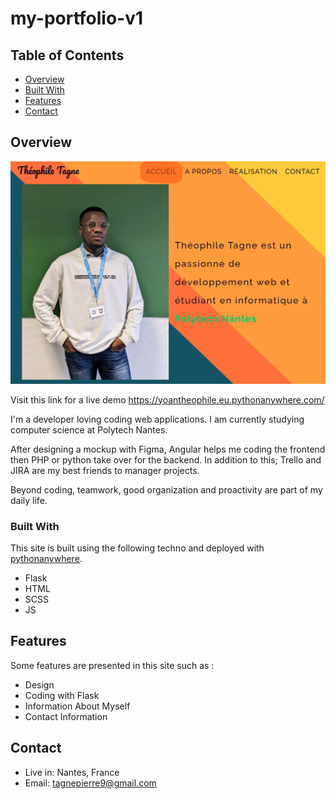 # my-portfolio-v1

## Table of Contents

- [Overview](#overview)
- [Built With](#built-with)
- [Features](#features)
- [Contact](#contact)

## Overview

![Live Project](static/images/live-project.png)

<!-- TODO: UPDATE LINK FOR LIVE DEMO -->
Visit this link for a live demo <https://yoantheophile.eu.pythonanywhere.com/>

I'm a developer loving coding web applications. I am currently studying computer science at Polytech Nantes.

After designing a mockup with Figma, Angular helps me coding the frontend then PHP or python take over for the backend. In addition to this; Trello and JIRA are my best friends to manager projects.

Beyond coding, teamwork, good organization and proactivity are part of my daily life.

### Built With

This site is built using the following techno and deployed with [pythonanywhere](https://eu.pythonanywhere.com/).

- Flask
- HTML
- SCSS
- JS

## Features

Some features are presented in this site such as :

- Design
- Coding with Flask
- Information About Myself
- Contact Information

## Contact

- Live in: Nantes, France
- Email: tagnepierre9@gmail.com
